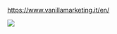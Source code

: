 https://www.vanillamarketing.it/en/

<img src='https://user-images.githubusercontent.com/30729360/77061669-e7be0b00-69da-11ea-8ad0-d0d264418a3d.png'/> 
